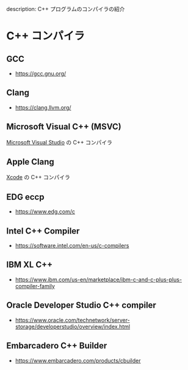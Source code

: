description: C++ プログラムのコンパイラの紹介

# C++ コンパイラ

## GCC
- https://gcc.gnu.org/

## Clang
- https://clang.llvm.org/

## Microsoft Visual C++ (MSVC)
[Microsoft Visual Studio](https://visualstudio.microsoft.com/) の C++ コンパイラ

## Apple Clang
[Xcode](https://developer.apple.com/jp/xcode/) の C++ コンパイラ

## EDG eccp
- https://www.edg.com/c

## Intel C++ Compiler
- https://software.intel.com/en-us/c-compilers

## IBM XL C++
- https://www.ibm.com/us-en/marketplace/ibm-c-and-c-plus-plus-compiler-family

## Oracle Developer Studio C++ compiler
- https://www.oracle.com/technetwork/server-storage/developerstudio/overview/index.html

## Embarcadero C++ Builder
- https://www.embarcadero.com/products/cbuilder

